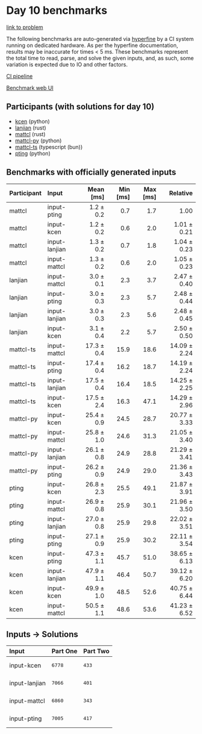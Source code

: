 # Day 10 benchmarks

[link to problem](https://adventofcode.com/2023/day/10)

The following benchmarks are auto-generated via
[hyperfine](https://github.com/sharkdp/hyperfine) by a CI system running on
dedicated hardware. As per the hyperfine documentation, results may be
inaccurate for times < 5 ms. These benchmarks represent the total time to read,
parse, and solve the given inputs, and, as such, some variation is expected due
to IO and other factors.

[CI pipeline](http://ci.papercode.net:8080/teams/main/pipelines/aoc2023)

[Benchmark web UI](https://aoc.ancalagon.black)


## Participants (with solutions for day 10)

- [kcen](https://github.com/kcen/aoc2023) (python)
- [lanjian](https://github.com/lanjian/aoc-2023) (rust)
- [mattcl](https://github.com/mattcl/aoc2023) (rust)
- [mattcl-py](https://github.com/mattcl/aoc2023-py) (python)
- [mattcl-ts](https://github.com/mattcl/aoc2023-js) (typescript (bun))
- [pting](https://github.com/pting/aoc2023) (python)


## Benchmarks with officially generated inputs

| Participant | Input | Mean [ms] | Min [ms] | Max [ms] | Relative |
|:---|:---|---:|---:|---:|---:|
| mattcl | input-pting | 1.2 ± 0.2 | 0.7 | 1.7 | 1.00 |
| mattcl | input-kcen | 1.2 ± 0.2 | 0.6 | 2.0 | 1.01 ± 0.21 |
| mattcl | input-lanjian | 1.3 ± 0.2 | 0.7 | 1.8 | 1.04 ± 0.23 |
| mattcl | input-mattcl | 1.3 ± 0.2 | 0.6 | 2.0 | 1.05 ± 0.23 |
| lanjian | input-mattcl | 3.0 ± 0.1 | 2.3 | 3.7 | 2.47 ± 0.40 |
| lanjian | input-pting | 3.0 ± 0.3 | 2.3 | 5.7 | 2.48 ± 0.44 |
| lanjian | input-lanjian | 3.0 ± 0.3 | 2.3 | 5.6 | 2.48 ± 0.45 |
| lanjian | input-kcen | 3.1 ± 0.4 | 2.2 | 5.7 | 2.50 ± 0.50 |
| mattcl-ts | input-mattcl | 17.3 ± 0.4 | 15.9 | 18.6 | 14.09 ± 2.24 |
| mattcl-ts | input-pting | 17.4 ± 0.4 | 16.2 | 18.7 | 14.19 ± 2.24 |
| mattcl-ts | input-lanjian | 17.5 ± 0.4 | 16.4 | 18.5 | 14.25 ± 2.25 |
| mattcl-ts | input-kcen | 17.5 ± 2.4 | 16.3 | 47.1 | 14.29 ± 2.96 |
| mattcl-py | input-kcen | 25.4 ± 0.9 | 24.5 | 28.7 | 20.77 ± 3.33 |
| mattcl-py | input-mattcl | 25.8 ± 1.0 | 24.6 | 31.3 | 21.05 ± 3.40 |
| mattcl-py | input-lanjian | 26.1 ± 0.8 | 24.9 | 28.8 | 21.29 ± 3.41 |
| mattcl-py | input-pting | 26.2 ± 0.9 | 24.9 | 29.0 | 21.36 ± 3.43 |
| pting | input-kcen | 26.8 ± 2.3 | 25.5 | 49.1 | 21.87 ± 3.91 |
| pting | input-mattcl | 26.9 ± 0.8 | 25.9 | 30.1 | 21.96 ± 3.50 |
| pting | input-lanjian | 27.0 ± 0.8 | 25.9 | 29.8 | 22.02 ± 3.51 |
| pting | input-pting | 27.1 ± 0.9 | 25.9 | 30.2 | 22.11 ± 3.54 |
| kcen | input-pting | 47.3 ± 1.1 | 45.7 | 51.0 | 38.65 ± 6.13 |
| kcen | input-lanjian | 47.9 ± 1.1 | 46.4 | 50.7 | 39.12 ± 6.20 |
| kcen | input-kcen | 49.9 ± 1.0 | 48.5 | 52.6 | 40.75 ± 6.44 |
| kcen | input-mattcl | 50.5 ± 1.1 | 48.6 | 53.6 | 41.23 ± 6.52 |


## Inputs -> Solutions

| Input | Part One | Part Two |
|:---|:---|:---|
|input-kcen|<pre>6778</pre>|<pre>433</pre>|
|input-lanjian|<pre>7066</pre>|<pre>401</pre>|
|input-mattcl|<pre>6860</pre>|<pre>343</pre>|
|input-pting|<pre>7005</pre>|<pre>417</pre>|